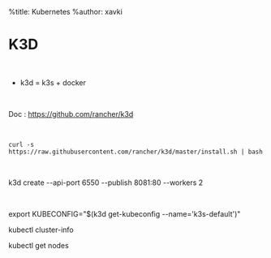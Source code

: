 %title: Kubernetes 
%author: xavki


# K3D


<br>

* k3d = k3s + docker

<br>

Doc : https://github.com/rancher/k3d

<br>

```
curl -s https://raw.githubusercontent.com/rancher/k3d/master/install.sh | bash
```

<br>

k3d create --api-port 6550 --publish 8081:80 --workers 2

<br>

export KUBECONFIG="$(k3d get-kubeconfig --name='k3s-default')"

kubectl cluster-info

kubectl get nodes
